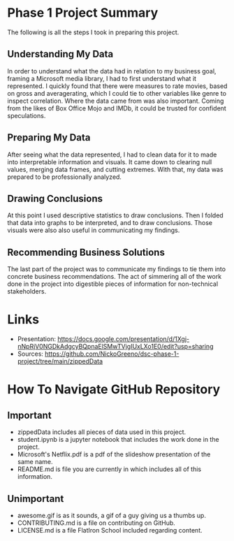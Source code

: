 
# Phase 1 Project Summary

The following is all the steps I took in preparing this project.

## Understanding My Data

In order to understand what the data had in relation to my business goal, framing a Microsoft media library, I had to
first understand what it represented. I quickly found that there were measures to rate movies, based on gross and averagerating, 
which I could tie to other variables like genre to inspect correlation. Where the data came from was also important. Coming 
from the likes of Box Office Mojo and IMDb, it could be trusted for confident speculations.

## Preparing My Data

After seeing what the data represented, I had to clean data for it to made into interpretable information and visuals. 
It came down to clearing null values, merging data frames, and cutting extremes. With that, my data was prepared to be
professionally analyzed.

## Drawing Conclusions

At this point I used descriptive statistics to draw conclusions. Then I folded that data into graphs to be interpreted, and 
to draw conclusions. Those visuals were also also useful in communicating my findings.

## Recommending Business Solutions

The last part of the project was to communicate my findings to tie them into concrete business recommendations. The act of
simmering all of the work done in the project into digestible pieces of information for non-technical stakeholders.



# Links

* Presentation: https://docs.google.com/presentation/d/1Xgj-nNpRjV0NGDkAdgcyBQpnaElSMwTVjgIUxLXo1E0/edit?usp=sharing
* Sources: https://github.com/NickoGreeno/dsc-phase-1-project/tree/main/zippedData



# How To Navigate GitHub Repository


## Important

* zippedData includes all pieces of data used in this project.
* student.ipynb is a jupyter notebook that includes the work done in the project.
* Microsoft's Netflix.pdf is a pdf of the slideshow presentation of the same name.
* README.md is file you are currently in which includes all of this information.


## Unimportant

* awesome.gif is as it sounds, a gif of a guy giving us a thumbs up.
* CONTRIBUTING.md is a file on contributing on GitHub.
* LICENSE.md is a file FlatIron School included regarding content.

